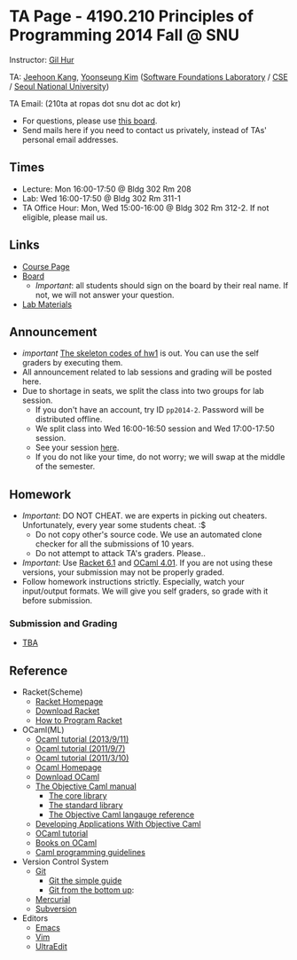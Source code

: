 # TA Page - 4190.210 Principles of Programming 2014 Fall @ SNU #

Instructor: [Gil Hur](http://sf.snu.ac.kr/gil.hur/)

TA: [Jeehoon Kang](http://sf.snu.ac.kr/jeehoon.kang/),
    [Yoonseung Kim](http://ropas.snu.ac.kr/~yskim/)
    ([Software Foundations Laboratory](http://sf.snu.ac.kr/)
    / [CSE](http://cse.snu.ac.kr)
    / [Seoul National University](http://www.snu.ac.kr))
    
TA Email: (210ta at ropas dot snu dot ac dot kr)
* For questions, please use [this board](https://ropas.snu.ac.kr/phpbb/viewforum.php?f=33).
* Send mails here if you need to contact us privately, instead of TAs' personal email addresses.

## Times ##

* Lecture: Mon 16:00-17:50 @ Bldg 302 Rm 208
* Lab: Wed 16:00-17:50 @ Bldg 302 Rm 311-1
* TA Office Hour: Mon, Wed 15:00-16:00 @ Bldg 302 Rm 312-2. If not eligible, please mail us.

## Links ##

* [Course Page](http://sf.snu.ac.kr/gil.hur/4190.210/14/)
* [Board](https://ropas.snu.ac.kr/phpbb/viewforum.php?f=33)
  + *Important*: all students should sign on the board by their real name. If not, we will not answer your question.
* [Lab Materials](/lab)

## Announcement ##
* *important* [The skeleton codes of hw1](homeworks/pp_hw1.zip) is out. You can use the self graders by executing them.
* All announcement related to lab sessions and grading will be posted here.
* Due to shortage in seats, we split the class into two groups for lab session.
  + If you don't have an account, try ID `pp2014-2`. Password will be distributed offline.
  + We split class into Wed 16:00-16:50 session and Wed 17:00-17:50 session.
  + See your session [here](https://docs.google.com/spreadsheets/d/1ENqRc62VRQki8bQtWx3dllMzXuzAJydKve2JyxGZLwQ/edit?usp=sharing).
  + If you do not like your time, do not worry; we will swap at the middle of the semester.

## Homework ##

* *Important*: DO NOT CHEAT. we are experts in picking out cheaters. Unfortunately, every year some students cheat. :$
  + Do not copy other's source code. We use an automated clone checker for all the submissions of 10 years.
  + Do not attempt to attack TA's graders. Please..
* *Important*: Use [Racket 6.1](http://download.racket-lang.org) and [OCaml 4.01](http://ocaml.org/docs/install.html). If you are not using these versions, your submission may not be properly graded.
* Follow homework instructions strictly. Especially, watch your input/output formats. We will give you self graders, so grade with it before submission.

### Submission and Grading ###

* [TBA](http://en.wikipedia.org/wiki/To_be_announced)

## Reference ##

* Racket(Scheme)
  + [Racket Homepage](http://racket-lang.org)
  + [Download Racket](http://racket-lang.org/download/)
  + [How to Program Racket](http://www.ccs.neu.edu/home/matthias/Style/style/)
* OCaml(ML)
  + [Ocaml tutorial (2013/9/11)](http://ropas.snu.ac.kr/~ta/4190.310/13/ocaml_tutorial13f.pdf)
  + [Ocaml tutorial (2011/9/7)](http://ropas.snu.ac.kr/~ta/4190.310/11f/ocaml_tutorial11f.pdf)
  + [Ocaml tutorial (2011/3/10)](http://ropas.snu.ac.kr/~ta/4190.310/11f/ocaml_tutorial11s.pdf)
  + [Ocaml Homepage](http://caml.inria.fr/)
  + [Download OCaml](http://caml.inria.fr/download.en.html)
  + [The Objective Caml manual](http://caml.inria.fr/pub/docs/manual-ocaml/index.html)
    - [The core library](http://caml.inria.fr/pub/docs/manual-ocaml/manual033.html)
    - [The standard library](http://caml.inria.fr/pub/docs/manual-ocaml/manual034.html)
    - [The Objective Caml langauge reference](http://caml.inria.fr/pub/docs/manual-ocaml/language.html)
  + [Developing Applications With Objective Caml](http://caml.inria.fr/pub/docs/oreilly-book/index.html)
  + [OCaml tutorial](http://ocaml.org/tutorials/)
  + [Books on OCaml](http://ocaml.org/books.html)
  + [Caml programming guidelines](http://caml.inria.fr/resources/doc/guides/guidelines.en.html)
* Version Control System
  + [Git](http://www.git-scm.com)
    - [Git the simple guide](http://rogerdudler.github.io/git-guide/index.html)
    - [Git from the bottom up](https://www.google.co.kr/search?client=safari&rls=en&q=git+from+bottom+up&ie=UTF-8&oe=UTF-8&gws_rd=cr&ei=06ckUqKJGYXAkAX1jYAw):
  + [Mercurial](http://mercurial.selenic.com)
  + [Subversion](http://subversion.tigris.org)
* Editors
  + [Emacs](http://www.gnu.org/s/emacs/)
  + [Vim](http://www.vim.org)
  + [UltraEdit](http://www.ultraedit.com)
